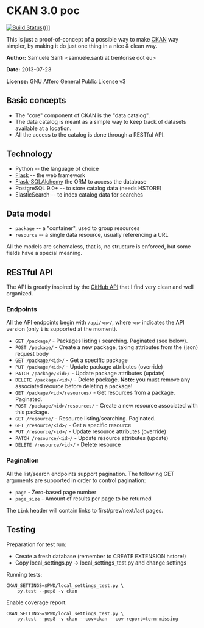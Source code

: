 # CKAN 3.0 poc

[![Build Status](https://travis-ci.org/rshk/ckan3-poc-experiments.png?branch=master)](https://travis-ci.org/rshk/ckan3-poc-experiments)))]]

This is just a proof-of-concept of a possible way to make
[CKAN](http://ckan.org) way simpler, by making it do just one thing
in a nice & clean way.

**Author:** Samuele Santi <samuele.santi at trentorise dot eu>

**Date:** 2013-07-23

**License:** GNU Affero General Public License v3


## Basic concepts

* The "core" component of CKAN is the "data catalog".
* The data catalog is meant as a simple way to keep track of datasets
  available at a location.
* All the access to the catalog is done through a RESTful API.


## Technology

* Python -- the language of choice
* [Flask](http://flask.pocoo.org) -- the web framework
* [Flask-SQLAlchemy](http://pythonhosted.org/Flask-SQLAlchemy/)
  the ORM to access the database
* PostgreSQL 9.0+ -- to store catalog data (needs HSTORE)
* ElasticSearch -- to index catalog data for searches


## Data model

* ``package`` -- a "container", used to group resources
* ``resource`` -- a single data resource, usually referencing a URL

All the models are schemaless, that is, no structure is enforced,
but some fields have a special meaning.


## RESTful API

The API is greatly inspired by the [GitHub API](http://developer.github.com/v3/)
that I find very clean and well organized.


### Endpoints

All the API endpoints begin with ``/api/<n>/``, where ``<n>`` indicates the
API version (only ``1`` is supported at the moment).

* ``GET /package/`` - Packages listing / searching. Paginated (see below).
* ``POST /package/`` - Create a new package, taking attributes from the
  (json) request body
* ``GET /package/<id>/`` - Get a specific package
* ``PUT /package/<id>/`` - Update package attributes (override)
* ``PATCH /package/<id>/`` - Update package attributes (update)
* ``DELETE /package/<id>/`` - Delete package.
  **Note:** you must remove any associated reource before deleting a package!
* ``GET /package/<id>/resources/`` - Get resources from a package. Paginated.
* ``POST /package/<id>/resources/`` - Create a new resource associated
  with this package.
* ``GET /resource/`` - Resource listing/searching. Paginated.
* ``GET /resource/<id>/`` - Get a specific resource
* ``PUT /resource/<id>/`` - Update resource attributes (override)
* ``PATCH /resource/<id>/`` - Update resource attributes (update)
* ``DELETE /resource/<id>/`` - Delete resource


### Pagination

All the list/search endpoints support pagination.
The following GET arguments are supported in order to control pagination:

* ``page`` - Zero-based page number
* ``page_size`` - Amount of results per page to be returned

The ``Link`` header will contain links to first/prev/next/last pages.


## Testing

Preparation for test run:

* Create a fresh database (remember to CREATE EXTENSION hstore!)
* Copy local_settings.py -> local_settings_test.py and change settings

Running tests:

	CKAN_SETTINGS=$PWD/local_settings_test.py \
		py.test --pep8 -v ckan

Enable coverage report:

	CKAN_SETTINGS=$PWD/local_settings_test.py \
		py.test --pep8 -v ckan --cov=ckan --cov-report=term-missing
